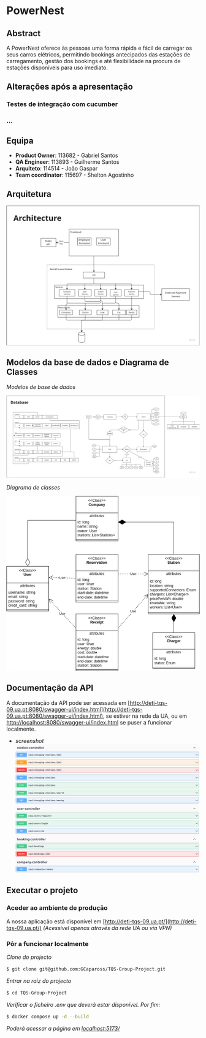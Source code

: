 # PowerNest

## Abstract
A PowerNest oferece às pessoas uma forma rápida e fácil de carregar os seus carros elétricos, permitindo bookings antecipados das estações de carregamento, gestão dos bookings e até flexibilidade na procura de estações disponíveis para uso imediato.

## Alterações após a apresentação
### Testes de integração com cucumber
### ...

## Equipa
* **Product Owner​**: 113682​ - Gabriel Santos
* **QA Engineer**: 113893​ - Guilherme Santos
* **Arquiteto**: 114514​ - João Gaspar
* **Team coordinator**: 115697 - Shelton Agostinho

## Arquitetura
![Arquitetura](docs/architecture/Architecture.png)

## Modelos da base de dados e Diagrama de Classes
*Modelos de base de dados*

![Modelo de base de dados](docs/architecture/Database%20Model.png)

*Diagrama de classes*

![Diagrama de classes](docs/architecture/ClassDiagram.png)

## Documentação da API
A documentação da API pode ser acessada em [http://deti-tqs-09.ua.pt:8080/swagger-ui/index.html](http://deti-tqs-09.ua.pt:8080/swagger-ui/index.html), se estiver na rede da UA, ou em [http://localhost:8080/swagger-ui/index.html](http://localhost:8080/swagger-ui/index.html) se puser a funcionar localmente.

* *screenshot*
![Screenshot da documentação da API](docs/api.png)

## Executar o projeto
### Aceder ao ambiente de produção
A nossa aplicação está disponível em [http://deti-tqs-09.ua.pt/](http://deti-tqs-09.ua.pt/)
*(Acessível apenas através da rede UA ou via VPN)*

### Pôr a funcionar localmente
*Clone do projecto*
```bash
$ git clone git@github.com:GCapaross/TQS-Group-Project.git
```
*Entrar na raiz do projecto*
```bash
$ cd TQS-Group-Project
```
*Verificar o ficheiro .env que deverá estar disponível. Por fim:*
```bash
$ docker compose up -d --build
```
*Poderá acessar a página em [localhost:5173/](http://localhost:5173/)*